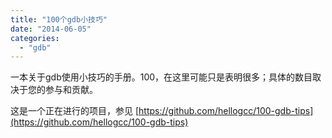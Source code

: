 ```yaml
---
title: "100个gdb小技巧"
date: "2014-06-05"
categories: 
  - "gdb"
---
```


一本关于gdb使用小技巧的手册。100，在这里可能只是表明很多；具体的数目取决于您的参与和贡献。

这是一个正在进行的项目，参见 [https://github.com/hellogcc/100-gdb-tips](https://github.com/hellogcc/100-gdb-tips)
